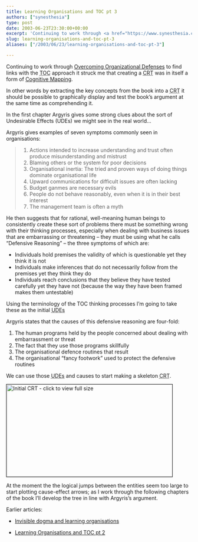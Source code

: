 ```yaml
---
title: Learning Organisations and TOC pt 3
authors: ["synesthesia"]
type: post
date: 2003-06-23T23:30:00+00:00
excerpt: 'Continuing to work through <a href="https://www.synesthesia.co.uk/library/archives/000150.php">Overcoming Organizational Defenses</a> to find links with the <acronym title="Theory of Constraints">TOC</acronym> approach I extract some key <acronym title="UnDesirable Effects: the key aspects of reality we are seeking to change through application of the TOC thinking processes">UDEs</acronym> from Chapter 1 of the book and note in passing the similarities of this technique to cognitive mapping.'
slug: learning-organisations-and-toc-pt-3 
aliases: ["/2003/06/23/learning-organisations-and-toc-pt-3"]

---
```

Continuing to work through [Overcoming Organizational Defenses][1] to find links with the <acronym title="Theory of Constraints">TOC</acronym> approach it struck me that creating a <acronym title="Current Reality Tree">CRT</acronym> was in itself a form of [Cognitive Mapping][2].

In other words by extracting the key concepts from the book into a <acronym title="Current Reality Tree">CRT</acronym> it should be possible to graphically display and test the book&#8217;s argument at the same time as comprehending it.

In the first chapter Argyris gives some strong clues about the sort of Undesirable Effects (UDEs) we might see in the real world&#8230;
  
<!--more-->


  
Argyris gives examples of seven symptoms commonly seen in organisations:

<blockquote title="Overcoming Organizational Defenses chapter 1">
  <ol>
    <li>
      Actions intended to increase understanding and trust often produce misunderstanding and mistrust
    </li>
    <li>
      Blaming others or the system for poor decisions
    </li>
    <li>
      Organisational inertia: The tried and proven ways of doing things dominate organisational life
    </li>
    <li>
      Upward communications for difficult issues are often lacking
    </li>
    <li>
      Budget ganmes are necessary evils
    </li>
    <li>
      People do not behave reasonably, even when it is in their best interest
    </li>
    <li>
      The management team is often a myth
    </li>
  </ol>
</blockquote>

He then suggests that for rational, well-meaning human beings to consistently create these sort of problems there must be something wrong with their thinking processes, especially when dealing with business issues that are embarrassing or threatening &#8211; they must be using what he calls &#8220;Defensive Reasoning&#8221; &#8211; the three symptoms of which are:

  * Individuals hold premises the validity of which is questionable yet they think it is not
  * Individuals make inferences that do not necessarily follow from the premises yet they think they do 
  * Individuals reach conclusions that they believe they have tested carefully yet they have not (because the way they have been framed makes them untestable)

Using the terminology of the <acronym>TOC</acronym> thinking processes I&#8217;m going to take these as the initial <acronym title="Undesirable Effects">UDEs</acronym>
  
Argyris states that the causes of this defensive reasoning are four-fold:

  1. The human programs held by the people concerned about dealing with embarrassment or threat
  2. The fact that they use those programs skillfully
  3. The organisational defence routines that result
  4. The organisational &#8220;fancy footwork&#8221; used to protect the defensive routines

We can use those <acronym title="Undesirable Effects">UDEs</acronym> and causes to start making a skeleton <acronym title="Current Reality tree">CRT</acronym>.

<div class="inlineimg">
  <a href="https://www.synesthesia.co.uk/blog/archives/clo3a.php" onclick="window.open('https://www.synesthesia.co.uk/blog/archives/clo3a.php','popup','width=630,height=350,scrollbars=no,resizable=no,toolbar=no,directories=no,location=no,menubar=no,status=no,left=0,top=0'); return false"><img alt="Initial CRT - click to view full size" src="https://www.synesthesia.co.uk/blog/archives/clo3a-t.gif" width="450" height="250" border="1" /><br /> </a>
</div>

At the moment the the logical jumps between the entities seem too large to start plotting cause-effect arrows; as I work through the following chapters of the book I&#8217;ll develop the tree in line with Argyris&#8217;s argument.

Earlier articles:

* [Invisible dogma and learning organisations][3]
  
* [Learning Organisations and TOC pt 2][4]

 [1]: https://www.synesthesia.co.uk/library/archives/000150.php
 [2]: https://www.banxia.com/depaper.html
 [3]: https://www.synesthesia.co.uk/blog/archives/learning_organisations/000165.php
 [4]: https://www.synesthesia.co.uk/blog/archives/constraints/000169.php